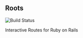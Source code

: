 ## Roots

![Build Status](https://travis-ci.org/yez/passages.svg?branch=master)

Interactive Routes for Ruby on Rails
